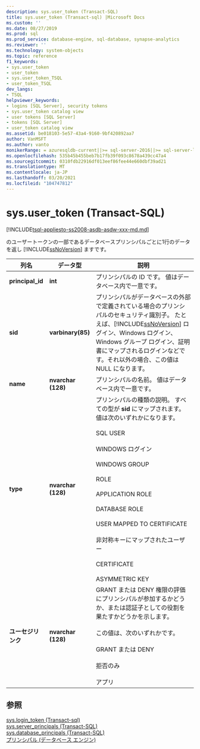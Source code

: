 ```yaml
---
description: sys.user_token (Transact-SQL)
title: sys.user_token (Transact-sql) |Microsoft Docs
ms.custom: ''
ms.date: 08/27/2019
ms.prod: sql
ms.prod_service: database-engine, sql-database, synapse-analytics
ms.reviewer: ''
ms.technology: system-objects
ms.topic: reference
f1_keywords:
- sys.user_token
- user_token
- sys.user_token_TSQL
- user_token_TSQL
dev_langs:
- TSQL
helpviewer_keywords:
- logins [SQL Server], security tokens
- sys.user_token catalog view
- user tokens [SQL Server]
- tokens [SQL Server]
- user_token catalog view
ms.assetid: be018103-5e57-43a4-9160-9bf420892aa7
author: VanMSFT
ms.author: vanto
monikerRange: = azuresqldb-current||>= sql-server-2016||>= sql-server-linux-2017|| = azure-sqldw-latest
ms.openlocfilehash: 535b45b455beb7b17fb39f093c8678a439cc47a4
ms.sourcegitcommit: 0310fdb22916df013eef86fee44e660dbf39ad21
ms.translationtype: MT
ms.contentlocale: ja-JP
ms.lasthandoff: 03/20/2021
ms.locfileid: "104747812"
---
```

# <a name="sysuser_token-transact-sql"></a>sys.user_token (Transact-SQL)
[!INCLUDE[tsql-appliesto-ss2008-asdb-asdw-xxx-md.md](../../includes/tsql-appliesto-ss2008-asdb-asdw-xxx-md.md)]

  のユーザートークンの一部であるデータベースプリンシパルごとに1行のデータを返し [!INCLUDE[ssNoVersion](../../includes/ssnoversion-md.md)] ますです。  
  
|列名|データ型|説明|  
|-----------------|---------------|-----------------|  
|**principal_id**|**int**|プリンシパルの ID です。 値はデータベース内で一意です。|  
|**sid**|**varbinary(85)**|プリンシパルがデータベースの外部で定義されている場合のプリンシパルのセキュリティ識別子。 たとえば、[!INCLUDE[ssNoVersion](../../includes/ssnoversion-md.md)] ログイン、Windows ログイン、Windows グループ ログイン、証明書にマップされるログインなどです。それ以外の場合、この値は NULL になります。|  
|**name**|**nvarchar (128)**|プリンシパルの名前。 値はデータベース内で一意です。|  
|**type**|**nvarchar (128)**|プリンシパルの種類の説明。 すべての型が **sid** にマップされます。 値は次のいずれかになります。<br /><br /> SQL USER<br /><br /> WINDOWS ログイン<br /><br /> WINDOWS GROUP<br /><br /> ROLE<br /><br /> APPLICATION ROLE<br /><br /> DATABASE ROLE<br /><br /> USER MAPPED TO CERTIFICATE<br /><br /> 非対称キーにマップされたユーザー<br /><br /> CERTIFICATE<br /><br /> ASYMMETRIC KEY|  
|**ユーセジリンク**|**nvarchar (128)**|GRANT または DENY 権限の評価にプリンシパルが参加するかどうか、または認証子としての役割を果たすかどうかを示します。<br /><br /> この値は、次のいずれかです。<br /><br /> GRANT または DENY<br /><br /> 拒否のみ<br /><br /> アプリ|  
  
## <a name="see-also"></a>参照  
 [sys.login_token &#40;Transact-sql&#41;](../../relational-databases/system-catalog-views/sys-login-token-transact-sql.md)   
 [sys.server_principals &#40;Transact-SQL&#41;](../../relational-databases/system-catalog-views/sys-server-principals-transact-sql.md)   
 [sys.database_principals &#40;Transact-SQL&#41;](../../relational-databases/system-catalog-views/sys-database-principals-transact-sql.md)   
 [プリンシパル &#40;データベース エンジン&#41;](../../relational-databases/security/authentication-access/principals-database-engine.md)  
  
  

